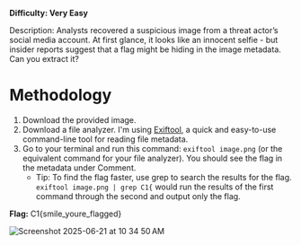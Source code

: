 **Difficulty: Very Easy**

Description: Analysts recovered a suspicious image from a threat actor’s social media account. At first glance, it looks like an innocent selfie - but insider reports suggest that a flag might be hiding in the image metadata. Can you extract it?

# Methodology
1. Download the provided image.
2. Download a file analyzer. I'm using [Exiftool](https://exiftool.org/), a quick and easy-to-use command-line tool for reading file metadata.
3. Go to your terminal and run this command: `exiftool image.png` (or the equivalent command for your file analyzer). You should see the flag in the metadata under Comment.
   - Tip: To find the flag faster, use grep to search the results for the flag. `exiftool image.png | grep C1{` would run the results of the first command through the second and output only the flag.
   
**Flag:** C1{smile_youre_flagged}

![Screenshot 2025-06-21 at 10 34 50 AM](https://github.com/user-attachments/assets/49cf17ff-de03-4e00-8889-0dd4986d1b27)
